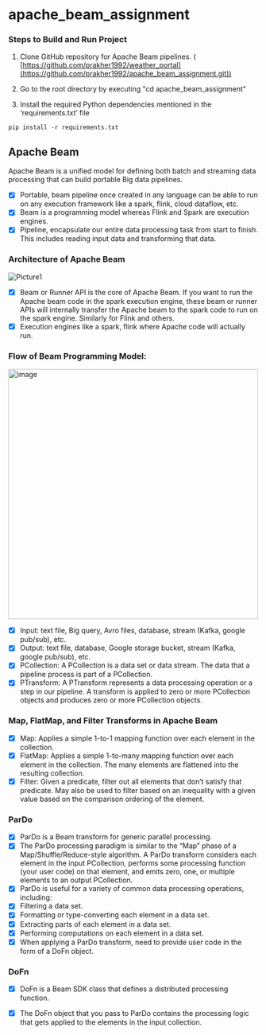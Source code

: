 # apache_beam_assignment

### Steps to Build  and Run Project
1. Clone GitHub repository  for Apache Beam pipelines. ( [https://github.com/prakher1992/weather_portal](https://github.com/prakher1992/apache_beam_assignment.git))

2. Go to the root directory by executing "cd apache_beam_assignment"

3. Install the required Python dependencies mentioned in the ‘requirements.txt’ file
```
pip install -r requirements.txt
```

## Apache Beam
Apache Beam is a unified model for defining both batch and streaming data processing that can build portable Big data pipelines.
- [x] Portable, beam pipeline once created in any language can be able to run on any execution framework like a spark, flink, cloud dataflow, etc.
- [x] Beam is a programming model whereas Flink and Spark are execution engines.
- [x] Pipeline, encapsulate our entire data processing task from start to finish. This includes reading input data and transforming that data.

### Architecture of Apache Beam
![Picture1](https://github.com/prakher1992/apache_beam_assignment/assets/23658440/92ad0808-85e5-4727-a3c8-f345f70ac71e)
- [x] Beam or Runner API is the core of Apache Beam. If you want to run the Apache beam code in the spark execution engine, these beam or runner APIs will internally transfer the Apache beam to the spark code to run on the spark engine. Similarly for Flink and others.
- [x] Execution engines like a spark, flink where Apache code will actually run.

### Flow of Beam Programming Model:
<img width="503" alt="image" src="https://github.com/prakher1992/apache_beam_assignment/assets/23658440/314f39af-d374-401d-8228-97d46b4d2825">

- [x] Input: text file, Big query, Avro files, database, stream (Kafka, google pub/sub), etc.
- [x] Output: text file, database, Google storage bucket, stream (Kafka, google pub/sub), etc.
- [x] PCollection: A PCollection is a data set or data stream. The data that a pipeline process is part of a PCollection.
- [x] PTransform: A PTransform represents a data processing operation or a step in our pipeline. A transform is applied to zero or more PCollection objects and produces zero or more PCollection objects.

### Map, FlatMap, and Filter Transforms in Apache Beam
- [x] Map: Applies a simple 1-to-1 mapping function over each element in the collection.
- [x] FlatMap: Applies a simple 1-to-many mapping function over each element in the collection. The many elements are flattened into the resulting collection.
- [x] Filter: Given a predicate, filter out all elements that don’t satisfy that predicate. May also be used to filter based on an inequality with a given value based on the comparison ordering of the element.

### ParDo
- [x] ParDo is a Beam transform for generic parallel processing.
- [x] The ParDo processing paradigm is similar to the “Map” phase of a Map/Shuffle/Reduce-style algorithm. A ParDo transform considers each element in the input PCollection, performs some processing function (your user code) on that element, and emits zero, one, or multiple elements to an output PCollection.
- [x] ParDo is useful for a variety of common data processing operations, including:
- [x]	Filtering a data set. 
- [x]	Formatting or type-converting each element in a data set.
- [x]	Extracting parts of each element in a data set. 
- [x]	Performing computations on each element in a data set.
- [x]	When applying a ParDo transform, need to provide user code in the form of a DoFn object.

### DoFn
- [x]	DoFn is a Beam SDK class that defines a distributed processing function.
- [x]	The DoFn object that you pass to ParDo contains the processing logic that gets applied to the elements in the input collection. 



